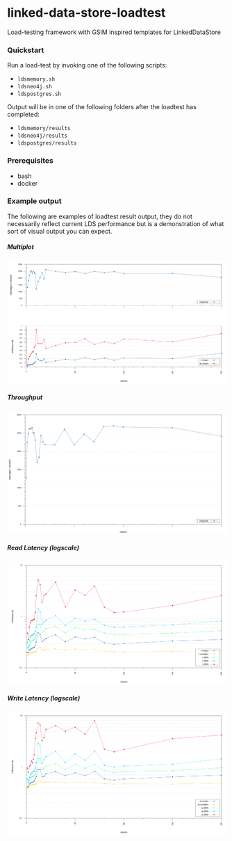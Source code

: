 # linked-data-store-loadtest

Load-testing framework with GSIM inspired templates for LinkedDataStore

### Quickstart

Run a load-test by invoking one of the following scripts:
* `ldsmemory.sh`
* `ldsneo4j.sh`
* `ldspostgres.sh`

Output will be in one of the following folders after the loadtest has completed:
* `ldsmemory/results`
* `ldsneo4j/results`
* `ldspostgres/results`

### Prerequisites
* bash
* docker


### Example output

The following are examples of loadtest result output, they do not necessarily reflect current LDS performance but
is a demonstration of what sort of visual output you can expect.

##### Multiplot
![memory](doc/ldsmemory_performance_by_threads.svg)
##### Throughput
![memory](doc/ldsmemory_total_throughput.svg)
##### Read Latency (logscale)
![memory](doc/ldsmemory_read_latency.svg)
##### Write Latency (logscale)
![memory](doc/ldsmemory_write_latency.svg)

